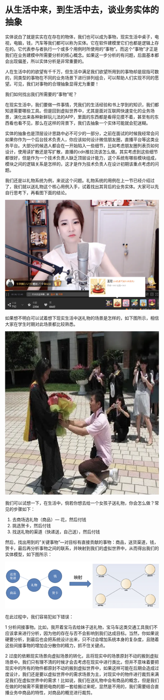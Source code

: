 # 从生活中来，到生活中去，谈业务实体的抽象

实体说白了就是实实在在存在的物体，我们也可以成为事物，现实生活中桌子，电视，电脑，钱，汽车等我们都可以称为实体。它在软件建模里它们也都是逻辑上存在的。它代表参与者执行一个或多个用例时所使用的“事物”。而这个“事物”才正是我们在业务建模中所需要分析的核心概念。如果这一步分析的有问题，后面基本都会出现偏差，所以实体分析是非常重要的。

人在生活中的的欲望有千千万，但生活中满足我们欲望所用到的事物却是屈指可数的，同类型的事物在不同的业务场景下进行排列组合，可以帮助人们实现不同的愿望。可见，我们对事物的合理抽象显得尤为重要！

我们如何找出我们所需要的“事物”呢？

在现实生活中，我们要做一件事情，凭我们的生活经验和书上学到的知识，我们都知道需要哪些工具。但是回到虚拟世界中，尤其是面对互联网快速变化的业务场景，演化出来各种新鲜玩儿法的APP，里面的东西都是看得见摸不着，甚至有的东西看也看不见，那么在这样的背景下，我们去抽象一个实体可能就会犯迷糊。

实体的抽象也是顶层设计思路中必不可少的一部分，之前在面试的时候我经常会问如果你作为一个后台技术负责人，你应该如何设计微信朋友圈，直播平台等这类业务平台。大部分的候选人都会在一开始陷入一些细节，比如考虑朋友圈列表页如何设计，使用读扩散还是写扩散，直播的cdn推拉流该怎么做。其实考虑到这些细节都很好，但是作为一个技术负责人缺乏顶层设计能力，这个系统有哪些模块组成，模块之间的逻辑关系是怎样的，这才是作为技术负责人在设计初期该重点考虑的问题。

我们还是以礼物系统为例，来说这个问题。礼物系统的用例在上一节已经介绍过了，我们就以送礼物这个核心用例入手，试着找出其背后的业务实体。大家可以先自行思考下，再看图下面的结论。

![&#x56FE;1](.gitbook/assets/image%20%2823%29.png)

如果想不明白可以试着想下现实生活中送礼物的场景是怎样的，如下图所示，相信大家在学生时期对此场景都比较熟悉。

![&#x56FE;2](.gitbook/assets/image%20%2813%29.png)

我们可以试想一下，在生活中，倘若你想去给一个女孩子送礼物，你会怎么做？常见的步骤如下：

1. 去商场选礼物（商品）— 花，然后付钱
2. 挑选贺卡，然后付钱
3. 找送礼物的渠道（快递送，自己送），然后付钱

然后，找出用到的”关键事物”—对目标有直接贡献的事物：商品，送货渠道，钱，贺卡，最后再分析事物之间的联系，并映射到我们的虚拟世界中，从而得出我们的实体模型，如下图所示：

![&#x56FE; 3](.gitbook/assets/image%20%2814%29.png)

在此过程中，我们容易犯如下错误：

1 分析间接事物。比如，我开着宝马去给妹子送礼物，宝马车这类交通工具我们不应该拿来进行分析，因为他的存在与否不会影响到我们达成目标。当然，你如果说硬要分析，到最后也会把系统设计出来，只不过会增加系统本身的复杂度，且随着这些间接事物的增加会分散你的精力，抓不住关键点。

2 过度的依赖现实场景向虚拟场景的转化，且将现实中的场景原封不动的搬到虚拟场景中。我们只有理不清的时候才会去考虑在现实中进行类比，但并不意味着要把现实中的所有的物件都原封不动的搬到虚拟世界中，如果这样可能在后期会造成过度设计，我们还是要以虚拟世界中的需求场景为主，对现实中的物件进行裁剪来满足我们在虚拟世界中的需求！比如说，我们在送礼物中会有商品的概念，但是我们在做的时候需不需要把电商的那一套给搬过来呢，显然是不用的，我们需要结合直播业务中商品的特性，对商品的概览进行裁剪。

